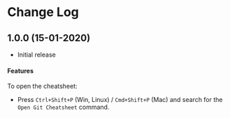 # Change Log

## 1.0.0 (15-01-2020)

- Initial release

#### Features

To open the cheatsheet:

* Press `Ctrl+Shift+P` (Win, Linux) / `Cmd+Shift+P` (Mac) and search for the `Open Git Cheatsheet` command.